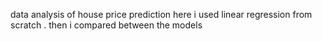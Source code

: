 data analysis of house price prediction
here i used linear regression from scratch . then i compared between the models
